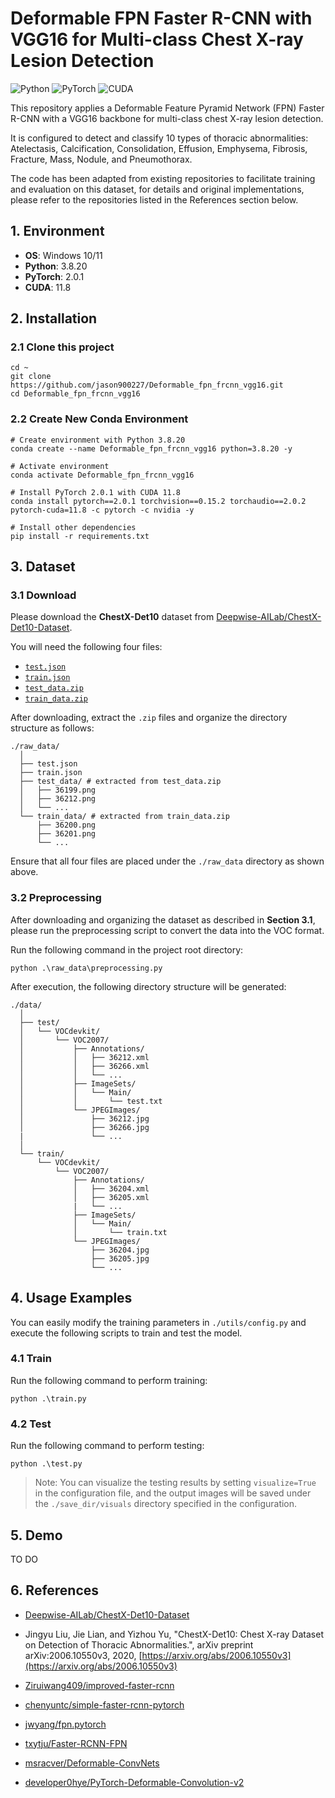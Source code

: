 # Deformable FPN Faster R-CNN with VGG16 for Multi-class Chest X-ray Lesion Detection
![Python](https://img.shields.io/badge/Python-3.8.20-blue)
![PyTorch](https://img.shields.io/badge/PyTorch-2.0.1-red)
![CUDA](https://img.shields.io/badge/CUDA-11.8-orange)

This repository applies a Deformable Feature Pyramid Network (FPN) Faster R-CNN with a VGG16 backbone for multi-class chest X-ray lesion detection.

It is configured to detect and classify 10 types of thoracic abnormalities: Atelectasis, Calcification, Consolidation, Effusion, Emphysema, Fibrosis, Fracture, Mass, Nodule, and Pneumothorax.

The code has been adapted from existing repositories to facilitate training and evaluation on this dataset,
for details and original implementations, please refer to the repositories listed in the References section below.

## 1. Environment
* **OS**: Windows 10/11  
* **Python**: 3.8.20  
* **PyTorch**: 2.0.1
* **CUDA**: 11.8

## 2. Installation
### 2.1 Clone this project
  ```
  cd ~
  git clone https://github.com/jason900227/Deformable_fpn_frcnn_vgg16.git
  cd Deformable_fpn_frcnn_vgg16
  ```
### 2.2 Create New Conda Environment
  ```
  # Create environment with Python 3.8.20
  conda create --name Deformable_fpn_frcnn_vgg16 python=3.8.20 -y
  
  # Activate environment
  conda activate Deformable_fpn_frcnn_vgg16
  
  # Install PyTorch 2.0.1 with CUDA 11.8
  conda install pytorch==2.0.1 torchvision==0.15.2 torchaudio==2.0.2 pytorch-cuda=11.8 -c pytorch -c nvidia -y
  
  # Install other dependencies
  pip install -r requirements.txt
  ```

  ## 3. Dataset
  ### 3.1 Download
  Please download the **ChestX-Det10** dataset from [Deepwise-AILab/ChestX-Det10-Dataset](https://github.com/Deepwise-AILab/ChestX-Det10-Dataset).

  You will need the following four files:
  * [`test.json`](https://github.com/Deepwise-AILab/ChestX-Det10-Dataset)  
  * [`train.json`](https://github.com/Deepwise-AILab/ChestX-Det10-Dataset)    
  * [`test_data.zip`](http://resource.deepwise.com/xraychallenge/test_data.zip)
  * [`train_data.zip`](http://resource.deepwise.com/xraychallenge/train_data.zip)

  After downloading, extract the `.zip` files and organize the directory structure as follows:
  ```
  ./raw_data/
    │
    ├── test.json
    ├── train.json
    ├── test_data/ # extracted from test_data.zip
    │   ├── 36199.png
    │   ├── 36212.png
    │   └── ...
    └── train_data/ # extracted from train_data.zip
        ├── 36200.png
        ├── 36201.png
        └── ...
  ```

  Ensure that all four files are placed under the `./raw_data` directory as shown above.
  ### 3.2 Preprocessing
  After downloading and organizing the dataset as described in **Section 3.1**, please run the preprocessing script to convert the data into the VOC format.

  Run the following command in the project root directory:
  ```
  python .\raw_data\preprocessing.py
  ```

  After execution, the following directory structure will be generated:
  ```
  ./data/
    │
    ├── test/
    │   └── VOCdevkit/
    │       └── VOC2007/
    │           ├── Annotations/
    │           │   ├── 36212.xml
    │           │   ├── 36266.xml
    │           │   └── ...
    │           ├── ImageSets/
    │           │   └── Main/
    │           │       └── test.txt
    │           └── JPEGImages/
    │               ├── 36212.jpg
    │               ├── 36266.jpg
    |               └── ...
    │
    └── train/
        └── VOCdevkit/
            └── VOC2007/
                ├── Annotations/
                │   ├── 36204.xml
                │   ├── 36205.xml
                |   └── ...
                ├── ImageSets/
                │   └── Main/
                │       └── train.txt
                └── JPEGImages/
                    ├── 36204.jpg
                    ├── 36205.jpg
                    └── ...
  ```

  ## 4. Usage Examples
  You can easily modify the training parameters in `./utils/config.py` and execute the following scripts to train and test the model.
  ### 4.1 Train
  Run the following command to perform training:
  ```
  python .\train.py
  ```
  ### 4.2 Test
  Run the following command to perform testing:
  ```
  python .\test.py
  ```
  > Note: You can visualize the testing results by setting `visualize=True` in the configuration file, and the output images will be saved under the `./save_dir/visuals` directory specified in the configuration.

  ## 5. Demo
  TO DO

  ## 6. References

  * [Deepwise-AILab/ChestX-Det10-Dataset](https://github.com/Deepwise-AILab/ChestX-Det10-Dataset)

  * Jingyu Liu, Jie Lian, and Yizhou Yu, "ChestX-Det10: Chest X-ray Dataset on Detection of Thoracic Abnormalities.", arXiv preprint arXiv:2006.10550v3, 2020, [https://arxiv.org/abs/2006.10550v3](https://arxiv.org/abs/2006.10550v3)

  * [Ziruiwang409/improved-faster-rcnn](https://github.com/Ziruiwang409/improved-faster-rcnn/tree/main)

  * [chenyuntc/simple-faster-rcnn-pytorch](https://github.com/chenyuntc/simple-faster-rcnn-pytorch)

  * [jwyang/fpn.pytorch](https://github.com/jwyang/fpn.pytorch)

  * [txytju/Faster-RCNN-FPN](https://github.com/txytju/Faster-RCNN-FPN)

  * [msracver/Deformable-ConvNets](https://github.com/msracver/Deformable-ConvNets)

  * [developer0hye/PyTorch-Deformable-Convolution-v2](https://github.com/developer0hye/PyTorch-Deformable-Convolution-v2)